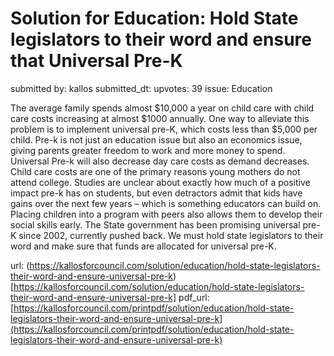 # Solution for Education: Hold State legislators to their word and ensure that Universal Pre-K #

submitted by: kallos
submitted_dt: 
upvotes: 39
issue: Education

The average family spends almost $10,000 a year on child care with child care costs increasing at almost $1000 annually. One way to alleviate this problem is to implement universal pre-K, which costs less than $5,000 per child. Pre-k is not just an education issue but also an economics issue, giving parents greater freedom to work and more money to spend. Universal Pre-k will also decrease day care costs as demand decreases. Child care costs are one of the primary reasons young mothers do not attend college. Studies are unclear about exactly how much of a positive impact pre-k has on students, but even detractors admit that kids have gains over the next few years – which is something educators can build on. Placing children into a program with peers also allows them to develop their social skills early. The State government has been promising universal pre-K since 2002, currently pushed back. We must hold state legislators to their word and make sure that funds are allocated for universal pre-K.

url: (https://kallosforcouncil.com/solution/education/hold-state-legislators-their-word-and-ensure-universal-pre-k)[https://kallosforcouncil.com/solution/education/hold-state-legislators-their-word-and-ensure-universal-pre-k]
pdf_url: [https://kallosforcouncil.com/printpdf/solution/education/hold-state-legislators-their-word-and-ensure-universal-pre-k](https://kallosforcouncil.com/printpdf/solution/education/hold-state-legislators-their-word-and-ensure-universal-pre-k)